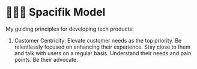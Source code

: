 # 👨‍🚀🌘 Spacifik Model

My guiding principles for developing tech products:

1. Customer Centricity: Elevate customer needs as the top priority. Be relentlessly focused on enhancing their experience. Stay close to them and talk with users on a regular basis. Understand their needs and pain points. Be their advocate.
